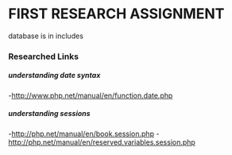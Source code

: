 # FIRST RESEARCH ASSIGNMENT #

database is in includes

### Researched Links ###

##### understanding date syntax #####
-http://www.php.net/manual/en/function.date.php
##### understanding sessions #####
-http://php.net/manual/en/book.session.php
-http://php.net/manual/en/reserved.variables.session.php
